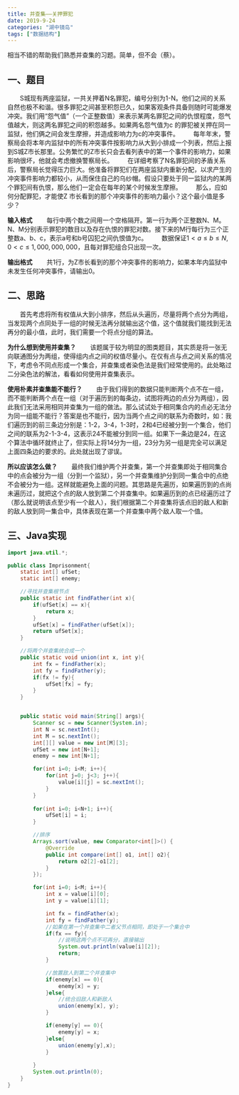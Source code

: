 ```yaml
---
title: 并查集——关押罪犯
date: 2019-9-24
categories: "湖中镜岛"
tags: ["数据结构"]
---
```


相当不错的帮助我们熟悉并查集的习题。简单，但不会（蔡）。

## 一、题目
&#8194;&#8194;&#8194;&#8194;S城现有两座监狱，一共关押着N名罪犯，编号分别为1-N。他们之间的关系自然也极不和谐。很多罪犯之间甚至积怨已久，如果客观条件具备则随时可能爆发冲突。我们用“怨气值”（一个正整数值）来表示某两名罪犯之间的仇恨程度，怨气值越大，则这两名罪犯之间的积怨越多。如果两名怨气值为c 的罪犯被关押在同一监狱，他们俩之间会发生摩擦，并造成影响力为c的冲突事件。
&#8194;&#8194;&#8194;&#8194;每年年末，警察局会将本年内监狱中的所有冲突事件按影响力从大到小排成一个列表，然后上报到S城Z市长那里。公务繁忙的Z市长只会去看列表中的第一个事件的影响力，如果影响很坏，他就会考虑撤换警察局长。
&#8194;&#8194;&#8194;&#8194;在详细考察了N名罪犯间的矛盾关系后，警察局长觉得压力巨大。他准备将罪犯们在两座监狱内重新分配，以求产生的冲突事件影响力都较小，从而保住自己的乌纱帽。假设只要处于同一监狱内的某两个罪犯间有仇恨，那么他们一定会在每年的某个时候发生摩擦。
&#8194;&#8194;&#8194;&#8194;那么，应如何分配罪犯，才能使Z 市长看到的那个冲突事件的影响力最小？这个最小值是多少？

**输入格式**
&#8194;&#8194;&#8194;&#8194;每行中两个数之间用一个空格隔开。第一行为两个正整数N、M。N、M分别表示罪犯的数目以及存在仇恨的罪犯对数。接下来的M行每行为三个正整数a、b、c，表示a号和b号囚犯之间仇恨值为c。
&#8194;&#8194;&#8194;&#8194;数据保证$1<a\leq b\leq N, 0<c\leq1,000,000,000$，且每对罪犯组合只出现一次。

**输出格式**
&#8194;&#8194;&#8194;&#8194;共1行，为Z市长看到的那个冲突事件的影响力，如果本年内监狱中未发生任何冲突事件，请输出0。

## 二、思路
&#8194;&#8194;&#8194;&#8194;首先考虑将所有权值从大到小排序，然后从头遍历，尽量将两个点分为两组，当发现两个点同处于一组的时候无法再分就输出这个值，这个值就我们能找到无法再分的最小值，此时，我们需要一个将点分组的算法。

**为什么想到使用并查集？**
&#8194;&#8194;&#8194;&#8194;该题属于较为明显的图类题目，其实质是将一张无向联通图分为两组，使得组内点之间的权值尽量小。在仅有点与点之间关系的情况下，考虑令不同点形成一个集合，并查集或者染色法是我们经常使用的。此处略过二分染色法的解法，看看如何使用并查集表示。

**使用朴素并查集能不能行？**
&#8194;&#8194;&#8194;&#8194;由于我们得到的数据只能判断两个点不在一组，而不能判断两个点在一组（对于遍历到的每条边，试图将两边的点分为两组），因此我们无法采用相同并查集为一组的做法。那么试试处于相同集合内的点必无法分为同一组能不能行？答案是也不能行，因为当两个点之间的联系为奇数时，如：我们遍历到的前三条边分别是：1-2，3-4，1-3时，2和4已经被分到一个集合，他们之间的联系为2-1-3-4，这表示24不能被分到同一组。如果下一条边是24，在这个算法中循环就终止了，但实际上将14分为一组，23分为另一组是完全可以满足上面四条边的要求的。此处就出现了谬误。

**所以应该怎么做？**
&#8194;&#8194;&#8194;&#8194;最终我们维护两个并查集，第一个并查集即处于相同集合中的点会被分为一组（分到一个监狱），另一个并查集维护分到同一集合中的点绝不会被分为一组。这样就能避免上面的问题。其思路是先遍历，如果遍历到的点尚未遍历过，就把这个点的敌人放到第二个并查集中。如果遍历到的点已经遍历过了（那么就说明该点至少有一个敌人），我们根据第二个并查集将该点旧的敌人和新的敌人放到同一集合中，具体表现在第一个并查集中两个敌人取一个值。

## 三、Java实现
```java
import java.util.*;

public class Imprisonment{
    static int[] ufSet;
    static int[] enemy;

    //寻找并查集根节点
    public static int findFather(int x){
        if(ufSet[x] == x){
            return x;
        }
        ufSet[x] = findFather(ufSet[x]);
        return ufSet[x];
    }

    //将两个并查集统合成一个
    public static void union(int x, int y){
        int fx = findFather(x);
        int fy = findFather(y);
        if(fx != fy){
            ufSet[fx] = fy;
        }
    }


    public static void main(String[] args){
        Scanner sc = new Scanner(System.in);
        int N = sc.nextInt();
        int M = sc.nextInt();
        int[][] value = new int[M][3];
        ufSet = new int[N+1];
        enemy = new int[N+1];

        for(int i=0; i<M; i++){
            for(int j=0; j<3; j++){
                value[i][j] = sc.nextInt();
            }
        }
        
        for(int i=0; i<N+1; i++){
            ufSet[i] = i;
        }

        //排序
        Arrays.sort(value, new Comparator<int[]>() {
            @Override
            public int compare(int[] o1, int[] o2){
                return o2[2]-o1[2];
            }
        });

        for(int i=0; i<M; i++){
            int x = value[i][0];
            int y = value[i][1];

            int fx = findFather(x);
            int fy = findFather(y);
            //如果在第一个并查集中二者父节点相同，即处于一个集合中
            if(fx == fy){
                //说明这两个点不可再分，直接输出
                System.out.println(value[i][2]);
                return;
            }

            //放置敌人到第二个并查集中
            if(enemy[x] == 0){
                enemy[x] = y;
            }else{
                //统合旧敌人和新敌人
                union(enemy[x], y);
            }

            if(enemy[y] == 0){
                enemy[y] = x;
            }else{
                union(enemy[y],x);
            }
            
        }
        System.out.println(0);
    }
}
```
